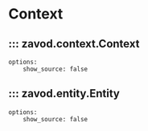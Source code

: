 # Context

## ::: zavod.context.Context
    options:
        show_source: false

## ::: zavod.entity.Entity
    options:
        show_source: false

